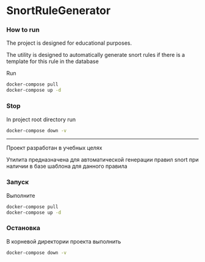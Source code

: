# SnortRuleGenerator



### How to run
The project is designed for educational purposes.

The utility is designed to automatically generate snort rules if there is a template for this rule in the database

Run
```bash
docker-compose pull
docker-compose up -d
```

### Stop

In project root directory run

```bash
docker-compose down -v
```


**************



Проект разработан в учебных целях

Утилита предназначена для автоматической генерации правил snort при наличии в базе шаблона для данного правила

### Запуск

Выполните
```bash
docker-compose pull
docker-compose up -d
```

### Остановка

В корневой директории проекта выполнить

```bash
docker-compose down -v
```



